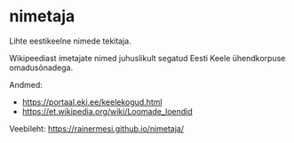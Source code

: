 # nimetaja

Lihte eestikeelne nimede tekitaja. 

Wikipeediast imetajate nimed juhuslikult segatud Eesti Keele ühendkorpuse omadusõnadega.

Andmed:
* https://portaal.eki.ee/keelekogud.html
* https://et.wikipedia.org/wiki/Loomade_loendid

Veebileht:
https://rainermesi.github.io/nimetaja/
